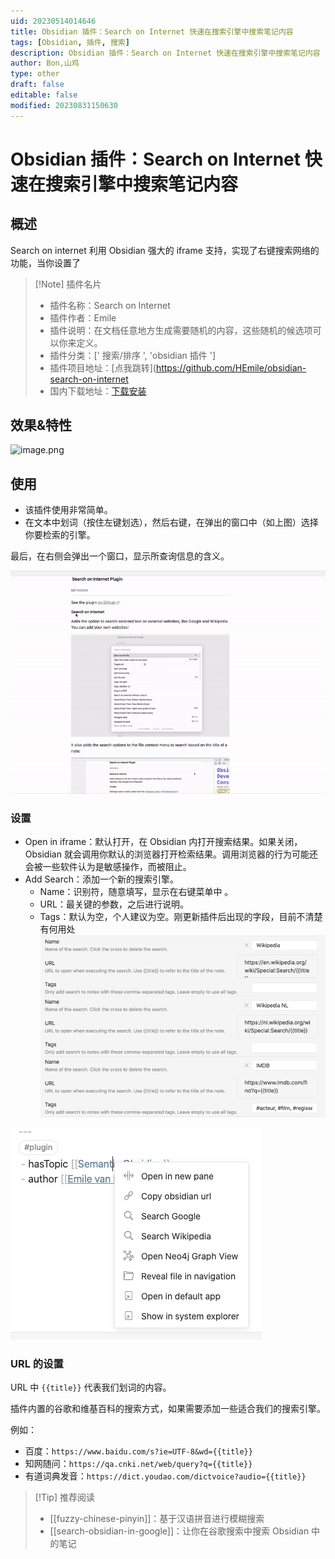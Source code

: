 ```yaml
---
uid: 20230514014646
title: Obsidian 插件：Search on Internet 快速在搜索引擎中搜索笔记内容
tags: [Obsidian, 插件, 搜索]
description: Obsidian 插件：Search on Internet 快速在搜索引擎中搜索笔记内容
author: Bon,山鸡
type: other
draft: false
editable: false
modified: 20230831150630
---
```


# Obsidian 插件：Search on Internet 快速在搜索引擎中搜索笔记内容

## 概述

Search on internet 利用 Obsidian 强大的 iframe 支持，实现了右键搜索网络的功能，当你设置了

> [!Note] 插件名片
> - 插件名称：Search on Internet
> - 插件作者：Emile
> - 插件说明：在文档任意地方生成需要随机的内容，这些随机的候选项可以你来定义。
> - 插件分类：[' 搜索/排序 ', 'obsidian 插件 ']
> - 插件项目地址：[点我跳转](<https://github.com/HEmile/obsidian-search-on-internet>
> - 国内下载地址：[下载安装](https://pkmer.cn/products/plugin/pluginMarket/?search-on-internet)

## 效果&特性

![image.png](https://cdn.pkmer.cn/images/20230514015136.png!pkmer)

## 使用

- 该插件使用非常简单。
- 在文本中划词（按住左键划选），然后右键，在弹出的窗口中（如上图）选择你要检索的引擎。

最后，在右侧会弹出一个窗口，显示所查询信息的含义。

![](https://raw.githubusercontent.com/HEmile/obsidian-search-on-internet/master/resources/context_iframe.gif)

### 设置

- Open in iframe：默认打开，在 Obsidian 内打开搜索结果。如果关闭，Obsidian 就会调用你默认的浏览器打开检索结果。调用浏览器的行为可能还会被一些软件认为是敏感操作，而被阻止。
- Add Search：添加一个新的搜索引擎。
	- Name：识别符，随意填写，显示在右键菜单中 。
	- URL：最关键的参数，之后进行说明。
	- Tags：默认为空，个人建议为空。刚更新插件后出现的字段，目前不清楚有何用处
![](https://raw.githubusercontent.com/HEmile/obsidian-search-on-internet/master/resources/img.png)

![](https://raw.githubusercontent.com/HEmile/obsidian-search-on-internet/master/resources/internal_link.png)

### URL 的设置

URL 中 `{{title}}` 代表我们划词的内容。

插件内置的谷歌和维基百科的搜索方式，如果需要添加一些适合我们的搜索引擎。

例如：

- 百度：`https://www.baidu.com/s?ie=UTF-8&wd={{title}}`
- 知网随问：`https://qa.cnki.net/web/query?q={{title}}`
- 有道词典发音：`https://dict.youdao.com/dictvoice?audio={{title}}`

> [!Tip] 推荐阅读
> - [[fuzzy-chinese-pinyin]]：基于汉语拼音进行模糊搜索
> - [[search-obsidian-in-google]]：让你在谷歌搜索中搜索 Obsidian 中的笔记
